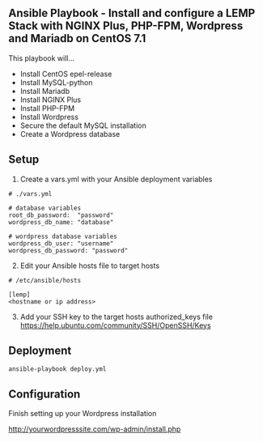 ## Ansible Playbook - Install and configure a LEMP Stack with NGINX Plus, PHP-FPM, Wordpress and Mariadb on CentOS 7.1
This playbook will...
- Install CentOS epel-release
- Install MySQL-python
- Install Mariadb
- Install NGINX Plus
- Install PHP-FPM
- Install Wordpress
- Secure the default MySQL installation
- Create a Wordpress database

## Setup

1. Create a vars.yml with your Ansible deployment variables
```
# ./vars.yml 

# database variables
root_db_password:  "password"
wordpress_db_name: "database"

# wordpress database variables
wordpress_db_user: "username"
wordpress_db_password: "password"
```

2. Edit your Ansible hosts file to target hosts
```
# /etc/ansible/hosts

[lemp]
<hostname or ip address>
```

3. Add your SSH key to the target hosts authorized_keys file
https://help.ubuntu.com/community/SSH/OpenSSH/Keys

## Deployment

```
ansible-playbook deploy.yml
```

## Configuration

Finish setting up your Wordpress installation

http://yourwordpresssite.com/wp-admin/install.php

